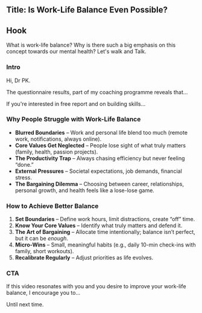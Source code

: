 ## Title: Is Work-Life Balance Even Possible?

## Hook 
What is work-life balance? Why is there such a big emphasis on this concept towards our mental health? 
Let's walk and Talk.

### Intro
Hi, Dr PK.

The questionnaire results, part of my coaching programme reveals that... 

If you're interested in free report and on building skills...

### **Why People Struggle with Work-Life Balance**  
- **Blurred Boundaries** – Work and personal life blend too much (remote work, notifications, always online).  
- **Core Values Get Neglected** – People lose sight of what truly matters (family, health, passion projects).  
- **The Productivity Trap** – Always chasing efficiency but never feeling “done.”  
- **External Pressures** – Societal expectations, job demands, financial stress.
- **The Bargaining Dilemma** – Choosing between career, relationships, personal growth, and health feels like a lose-lose game.  

### **How to Achieve Better Balance**  
1. **Set Boundaries** – Define work hours, limit distractions, create “off” time.  
2. **Know Your Core Values** – Identify what truly matters and defend it.  
3. **The Art of Bargaining** – Allocate time intentionally; balance isn’t perfect, but it can be *enough*.  
4. **Micro-Wins** – Small, meaningful habits (e.g., daily 10-min check-ins with family, short workouts).  
5. **Recalibrate Regularly** – Adjust priorities as life evolves.  

### CTA
If this video resonates with you and you desire to improve your work-life balance, I encourage you to... 

Until next time.
